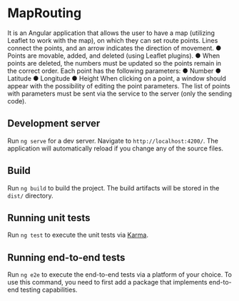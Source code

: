 # MapRouting

It is an Angular application that allows the user to have a map (utilizing Leaflet to work 
with the map), on which they can set route points. Lines connect the points, and an arrow indicates the direction of movement. 
    ● Points are movable, added, and deleted (using Leaflet plugins). 
    ● When points are deleted, the numbers must be updated so the points remain in the correct order. 
Each point has the following parameters: 
    ● Number 
    ● Latitude 
    ● Longitude 
    ● Height 
When clicking on a point, a window should appear with the possibility of editing the point parameters. 
The list of points with parameters must be sent via the service to the server (only the sending code). 

## Development server

Run `ng serve` for a dev server. Navigate to `http://localhost:4200/`. The application will automatically reload if you change any of the source files.

## Build

Run `ng build` to build the project. The build artifacts will be stored in the `dist/` directory.

## Running unit tests

Run `ng test` to execute the unit tests via [Karma](https://karma-runner.github.io).

## Running end-to-end tests

Run `ng e2e` to execute the end-to-end tests via a platform of your choice. To use this command, you need to first add a package that implements end-to-end testing capabilities.

